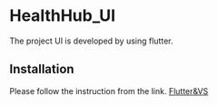 # HealthHub_UI
The project UI is developed by using flutter.
## Installation
Please follow the instruction from the link.
[Flutter&VS](https://flutter.dev/docs/get-started/editor?tab=vscode)
